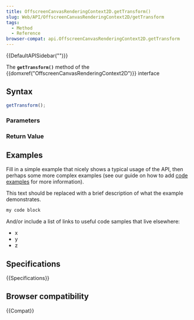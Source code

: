 ```yaml
---
title: OffscreenCanvasRenderingContext2D.getTransform()
slug: Web/API/OffscreenCanvasRenderingContext2D/getTransform
tags:
  - Method
  - Reference
browser-compat: api.OffscreenCanvasRenderingContext2D.getTransform
---
```

{{DefaultAPISidebar("")}}

The **`getTransform()`** method of the {{domxref("OffscreenCanvasRenderingContext2D")}} interface 

## Syntax

```js
getTransform();
```

### Parameters



### Return Value



## Examples

Fill in a simple example that nicely shows a typical usage of the API, then perhaps some more complex examples (see our guide on how to add [code examples](/en-US/docs/MDN/Contribute/Structures/Code_examples) for more information).

This text should be replaced with a brief description of what the example demonstrates.

```js
my code block
```

And/or include a list of links to useful code samples that live elsewhere:

*   x
*   y
*   z

## Specifications

{{Specifications}}

## Browser compatibility

{{Compat}}

